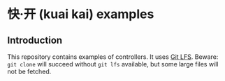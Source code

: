 # 快·开 (kuai kai) examples

## Introduction

This repository contains examples of controllers. It uses [Git LFS](
https://git-lfs.github.com/). Beware: `git clone` will succeed without `git lfs`
available, but some large files will not be fetched.
